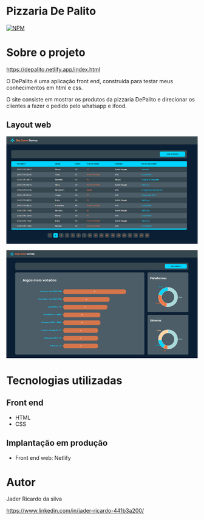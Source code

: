 # Pizzaria De Palito
[![NPM](https://img.shields.io/npm/l/react)](https://github.com/jaderryck/pizzaria_depalito/blob/master/LICENSE)

# Sobre o projeto

https://depalito.netlify.app/index.html

O DePalito é uma aplicação front end, construída para testar meus conhecimentos em html e css.

O site consiste em mostrar os produtos da pizzaria DePalito e direcionar os clientes a fazer o pedido pelo whatsapp e ifood.


## Layout web
![Web 1](https://github.com/acenelio/assets/raw/main/sds1/web1.png)

![Web 2](https://github.com/acenelio/assets/raw/main/sds1/web2.png)



# Tecnologias utilizadas
## Front end
- HTML 
- CSS

## Implantação em produção
- Front end web: Netlify


# Autor

Jader Ricardo da silva

https://www.linkedin.com/in/jader-ricardo-441b3a200/
